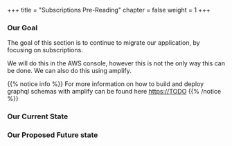 +++
title = "Subscriptions Pre-Reading"
chapter = false
weight = 1
+++


### Our Goal
The goal of this section is to continue to migrate our application, by focusing on subscriptions.

We will do this in the AWS console, however this is not the only way this can be done.  We can also do this using amplify.

{{% notice info %}}
For more information on how to build and deploy graphql schemas with amplify can be found here [https://TODO](https://TODO)
{{% /notice %}}

### Our Current State

### Our Proposed Future state



